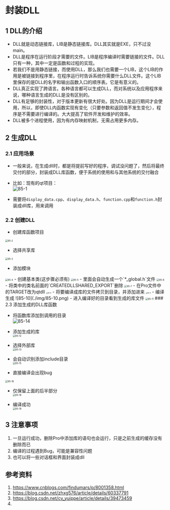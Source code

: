 # 封装DLL   

## 1 DLL的介绍   
- DLL就是动态链接库，LIB是静态链接库。DLL其实就是EXE，只不过没main。   
- DLL是程序在运行阶段才需要的文件。LIB是程序编译时需要链接的文件。DLL只有一种，其中一定是函数和过程的实现。   
- 若我们不是用静态链接，而使用DLL，那么我们也需要一个LIB，这个LIB的作用是被链接到程序里，在程序运行时告诉系统你需要什么DLL文件。这个LIB里保存的是DLL的名字和输出函数入口的顺序表。它是有意义的。   
- DLL真正实现了跨语言。各种语言都可以生成DLL，而对系统以及应用程序来说，哪种语言生成的DLL是没有区别的。   
- DLL有足够的封装性，对于版本更新有很大好处。因为DLL是运行期间才会使用，所以，即使DLL内函数实现有变化（只要参数和返回值不发生变化），程序是不需要进行编译的。大大提高了软件开发和维护的效率。  
- DLL被多个进程使用，因为有内存映射机制，无需占用更多内存。  

## 2 生成DLL  

### 2.1 应用场景   
- 一般来说，在生成dll时，都是将提前写好的程序，调试没问题了，然后将最终交付的部分，封装成DLL库函数，便于系统的使用和与其他系统的交付融合   
- 比如：现有的qt项目：    
![85-1](./img/85-1.png)   


- 需要将`display_data.cpp`、`display_data.h`、`function.cpp`和`function.h`封装成dll库，用来调用     

### 2.2 创建DLL   

- 创建库函数项目    
<img src="./img/85-2.png" alt="85-2" style="zoom:50%;" />   

- 选择共享库

<img src="./img/85-3.png" alt="85-3" style="zoom: 50%;" />     

-  添加模块   
  <img src="./img/85-4.png" alt="85-4" style="zoom:50%;" />     
- 创建基本类(这步骤必须有)     
<img src="./img/85-5.png" alt="85-5" style="zoom:50%;" />     
-  里面会自动生成一个`*_global.h`文件    
  <img src="./img/85-6.png" alt="85-6" style="zoom:50%;" />   
- 将类中的类名前面的`CREATEDLLSHARED_EXPORT`删除     
  <img src="./img/85-7.png" alt="85-7" style="zoom:50%;" />   
- 在Pro文件中的TARGET改为qtdll      
  <img src="./img/85-8.png" alt="85-8" style="zoom:33%;" />    
- 将要编译成库的文件拷贝到目录，并添加进来      
  <img src="./img/85-9.png" alt="85-9" style="zoom:33%;" />   
- 编译生成   
  ![85-10](./img/85-10.png)       
- 进入编译好的目录看到生成的库文件     
  <img src="./img/85-11.png" alt="85-11" style="zoom:50%;" />   
### 2.3 添加生成的DLL库函数       

- 将函数库添加到调用的目录     
  ![85-14](./img/85-14.png)     

- 添加生成的库    
  <img src="./img/85-12.png" alt="85-12" style="zoom:50%;" />    
  
- 选择外部库     
  <img src="./img/85-13.png" alt="85-13" style="zoom:50%;" />    
  
- 会自动识别添加include目录   
  <img src="./img/85-15.png" alt="85-15" style="zoom:50%;" />     
  
-  直接编译会出现bug     
  <img src="./img/85-17.png" alt="85-16" style="zoom:50%;" />    
  
- 仅保留上面的后半部分   
  <img src="./img/85-18.png" alt="85-18" style="zoom:50%;" />     
  
- 编译成功      
  <img src="./img/85-19.png" alt="85-19" style="zoom:50%;" />   
  
  
## 3 注意事项   
1. 一旦运行成功，删除Pro中添加库的语句也会运行，只是之前生成的缓存没有删除而已    
2. 编译的过程遇到Bug，可能是兼容性问题   
3. 也可以将一些对话框和界面封装成dll   



## 参考资料  
1. https://www.cnblogs.com/findumars/p/8001358.html  
2. https://blog.csdn.net/zhxg576/article/details/60337791   
3. https://blog.csdn.net/cv_yuippe/article/details/39473459   
4. 